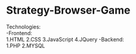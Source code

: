 # Strategy-Browser-Game

Technologies:<br>
-Frontend:<br>
1.HTML
2.CSS
3.JavaScript
4.JQuery
-Backend:<br>
1.PHP
2.MYSQL
